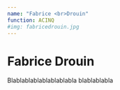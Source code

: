 ```yaml
---
name: "Fabrice <br>Drouin"
function: ACINQ
#img: fabricedrouin.jpg
---
```


# Fabrice Drouin
 
Blablablablablablablabla
blablablabla
